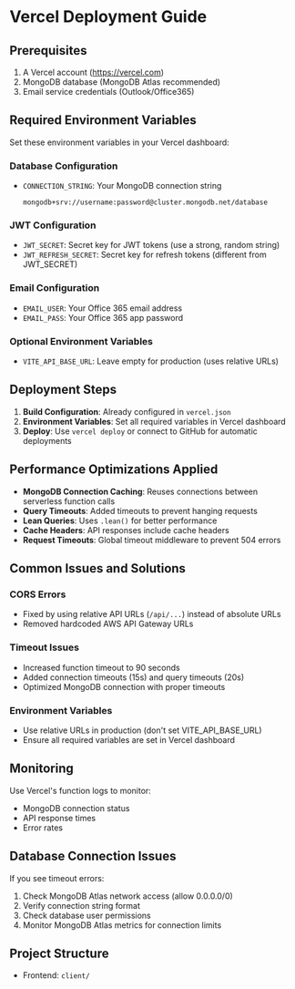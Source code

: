 # Vercel Deployment Guide

## Prerequisites

1. A Vercel account (https://vercel.com)
2. MongoDB database (MongoDB Atlas recommended)
3. Email service credentials (Outlook/Office365)

## Required Environment Variables

Set these environment variables in your Vercel dashboard:

### Database Configuration

- `CONNECTION_STRING`: Your MongoDB connection string
  ```
  mongodb+srv://username:password@cluster.mongodb.net/database
  ```

### JWT Configuration

- `JWT_SECRET`: Secret key for JWT tokens (use a strong, random string)
- `JWT_REFRESH_SECRET`: Secret key for refresh tokens (different from JWT_SECRET)

### Email Configuration

- `EMAIL_USER`: Your Office 365 email address
- `EMAIL_PASS`: Your Office 365 app password

### Optional Environment Variables

- `VITE_API_BASE_URL`: Leave empty for production (uses relative URLs)

## Deployment Steps

1. **Build Configuration**: Already configured in `vercel.json`
2. **Environment Variables**: Set all required variables in Vercel dashboard
3. **Deploy**: Use `vercel deploy` or connect to GitHub for automatic deployments

## Performance Optimizations Applied

- **MongoDB Connection Caching**: Reuses connections between serverless function calls
- **Query Timeouts**: Added timeouts to prevent hanging requests
- **Lean Queries**: Uses `.lean()` for better performance
- **Cache Headers**: API responses include cache headers
- **Request Timeouts**: Global timeout middleware to prevent 504 errors

## Common Issues and Solutions

### CORS Errors

- Fixed by using relative API URLs (`/api/...`) instead of absolute URLs
- Removed hardcoded AWS API Gateway URLs

### Timeout Issues

- Increased function timeout to 90 seconds
- Added connection timeouts (15s) and query timeouts (20s)
- Optimized MongoDB connection with proper timeouts

### Environment Variables

- Use relative URLs in production (don't set VITE_API_BASE_URL)
- Ensure all required variables are set in Vercel dashboard

## Monitoring

Use Vercel's function logs to monitor:

- MongoDB connection status
- API response times
- Error rates

## Database Connection Issues

If you see timeout errors:

1. Check MongoDB Atlas network access (allow 0.0.0.0/0)
2. Verify connection string format
3. Check database user permissions
4. Monitor MongoDB Atlas metrics for connection limits

## Project Structure

- Frontend: `client/`
